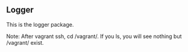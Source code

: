 ## Logger

This is the logger package.

Note: After vagrant ssh, cd /vagrant/. If you ls, you will see nothing but /vagrant/ exist.
